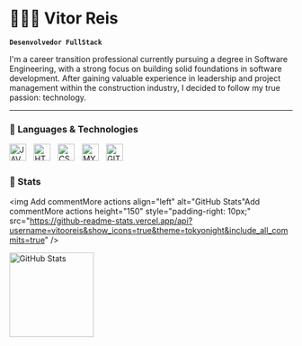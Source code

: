 # 👨🏻‍💻 Vitor Reis

**`Desenvolvedor FullStack`**

I'm a career transition professional currently pursuing a degree in Software Engineering, with a strong focus on building solid foundations in software development. After gaining valuable experience in leadership and project management within the construction industry, I decided to follow my true passion: technology.

---

### 🤖 Languages & Technologies

<img 
    align="left" 
    alt="JAVA"
    title="JAVA" 
    width="30px" 
    style="padding-right: 10px;"
    src="https://cdn.jsdelivr.net/gh/devicons/devicon@latest/icons/java/java-original-wordmark.svg" 
/>

 <img 
    align="left" 
    alt="HTML"
    title="HTML" 
    width="30px" 
    style="padding-right: 10px;"
    src="https://cdn.jsdelivr.net/gh/devicons/devicon@latest/icons/html5/html5-original.svg"
/>

<img 
    align="left" 
    alt="CSS"
    title="CSS" 
    width="30px" 
    style="padding-right: 10px;"
    src="https://cdn.jsdelivr.net/gh/devicons/devicon@latest/icons/css3/css3-original.svg"
/>

<img 
    align="left" 
    alt="MYSQL"
    title="MYSQL" 
    width="30px" 
    style="padding-right: 10px;"
    src="https://cdn.jsdelivr.net/gh/devicons/devicon@latest/icons/mysql/mysql-original.svg"
/>

<img 
    align="left" 
    alt="GIT"
    title="GIT" 
    width="30px" 
    style="padding-right: 10px;"
    src="https://cdn.jsdelivr.net/gh/devicons/devicon@latest/icons/git/git-original.svg" 
/>

<br/>
<br/>

### 🤖 Stats

<img Add commentMore actions
    align="left" 
    alt="GitHub Stats"Add commentMore actions
    height="150" 
    style="padding-right: 10px;"
    src="https://github-readme-stats.vercel.app/api?username=vitooreis&show_icons=true&theme=tokyonight&include_all_commits=true" 
 />
  
  
<img 
    align="left" 
    alt="GitHub Stats" 
    height="150" 
    src="https://github-readme-stats.vercel.app/api/top-langs/?username=vitooreis&theme=tokyonight&layout=compact&custom_title=Tecnologies&langs_count=9" 
/>



